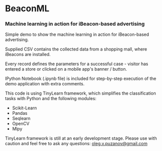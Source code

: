 # BeaconML
### Machine learning in action for iBeacon-based advertising

Simple demo to show the machine learning in action for iBeacon-based advertising.

Supplied CSV contains the collected data from a shopping mall, where iBeacons are installed.

Every record defines the parameters for a successful case - visitor has entered a store or clicked
on a mobile app's banner / button.

IPython Notebook (.ipynb file) is included for step-by-step execution of the demo application with extra comments.

This code is using TinyLearn framework, which simplifies the classification tasks with Python and the following modules: 

* Scikit-Learn
* Pandas
* Seqlearn
* OpenCV
* Mlpy

TinyLearn framework is still at an early development stage. Please use with caution and feel free to ask any questions: oleg.v.puzanov@gmail.com






